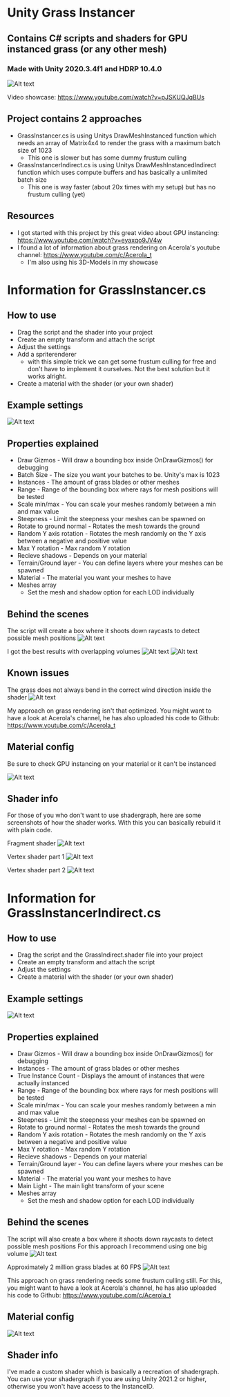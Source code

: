 # Unity Grass Instancer
## Contains C# scripts and shaders for GPU instanced grass (or any other mesh)
### Made with Unity 2020.3.4f1 and HDRP 10.4.0

![Alt text](Screenshots/showcase.gif?raw=true "Showcase")

Video showcase: https://www.youtube.com/watch?v=pJSKUQJqBUs

## Project contains 2 approaches
- GrassInstancer.cs is using Unitys DrawMeshInstanced function which needs an array of Matrix4x4 to render the grass with a maximum batch size of 1023
  - This one is slower but has some dummy frustum culling
- GrassInstancerIndirect.cs is using Unitys DrawMeshInstancedIndirect function which uses compute buffers and has basically a unlimited batch size 
  - This one is way faster (about 20x times with my setup) but has no frustum culling (yet)

## Resources
- I got started with this project by this great video about GPU instancing: https://www.youtube.com/watch?v=eyaxqo9JV4w
- I found a lot of information about grass rendering on Acerola's youtube channel: https://www.youtube.com/c/Acerola_t
  - I'm also using his 3D-Models in my showcase

# Information for GrassInstancer.cs
## How to use
- Drag the script and the shader into your project
- Create an empty transform and attach the script
- Adjust the settings
- Add a spriterenderer 
  - with this simple trick we can get some frustum culling for free and don't have to implement it ourselves. Not the best solution but it works alright.
- Create a material with the shader (or your own shader)

## Example settings
![Alt text](Screenshots/Settings.png?raw=true "Settings")

## Properties explained
- Draw Gizmos - Will draw a bounding box inside OnDrawGizmos() for debugging
- Batch Size - The size you want your batches to be. Unity's max is 1023
- Instances - The amount of grass blades or other meshes
- Range - Range of the bounding box where rays for mesh positions will be tested
- Scale min/max - You can scale your meshes randomly between a min and max value
- Steepness - Limit the steepness your meshes can be spawned on
- Rotate to ground normal - Rotates the mesh towards the ground 
- Random Y axis rotation - Rotates the mesh randomly on the Y axis between a negative and positive value
- Max Y rotation - Max random Y rotation
- Recieve shadows - Depends on your material
- Terrain/Ground layer - You can define layers where your meshes can be spawned
- Material - The material you want your meshes to have
- Meshes array
  - Set the mesh and shadow option for each LOD individually

## Behind the scenes
The script will create a box where it shoots down raycasts to detect possible mesh positions
![Alt text](Screenshots/Volume_box.png?raw=true "Volume box")

I got the best results with overlapping volumes
![Alt text](Screenshots/Voumes_overlap.png?raw=true "Volumes overlapping")
![Alt text](Screenshots/Rendering.png?raw=true "Volumes overlapping")

## Known issues
The grass does not always bend in the correct wind direction inside the shader
![Alt text](Screenshots/Issue.png?raw=true "Grass bending")

My approach on grass rendering isn't that optimized. You might want to have a look at Acerola's channel, he has also uploaded his code to Github: https://www.youtube.com/c/Acerola_t

## Material config
Be sure to check GPU instancing on your material or it can't be instanced

![Alt text](Screenshots/Material.png?raw=true "Material")

## Shader info
For those of you who don't want to use shadergraph, here are some screenshots of how the shader works.
With this you can basically rebuild it with plain code.

Fragment shader
![Alt text](Screenshots/Fragment_shader.png?raw=true "Fragment shader")

Vertex shader part 1
![Alt text](Screenshots/Vertex_shader_1.png?raw=true "Vertex shader 1")

Vertex shader part 2
![Alt text](Screenshots/Vertex_shader_2.png?raw=true "Vertex shader 2")


 
# Information for GrassInstancerIndirect.cs
## How to use
- Drag the script and the GrassIndirect.shader file into your project
- Create an empty transform and attach the script
- Adjust the settings
- Create a material with the shader (or your own shader)

## Example settings
![Alt text](Screenshots/Indirect_settings.png?raw=true "Indirect settings")

## Properties explained
- Draw Gizmos - Will draw a bounding box inside OnDrawGizmos() for debugging
- Instances - The amount of grass blades or other meshes
- True Instance Count - Displays the amount of instances that were actually instanced
- Range - Range of the bounding box where rays for mesh positions will be tested
- Scale min/max - You can scale your meshes randomly between a min and max value
- Steepness - Limit the steepness your meshes can be spawned on
- Rotate to ground normal - Rotates the mesh towards the ground 
- Random Y axis rotation - Rotates the mesh randomly on the Y axis between a negative and positive value
- Max Y rotation - Max random Y rotation
- Recieve shadows - Depends on your material
- Terrain/Ground layer - You can define layers where your meshes can be spawned
- Material - The material you want your meshes to have
- Main Light - The main light transform of your scene
- Meshes array
  - Set the mesh and shadow option for each LOD individually

## Behind the scenes
The script will also create a box where it shoots down raycasts to detect possible mesh positions
For this approach I recommend using one big volume
![Alt text](Screenshots/Indirect_bhs.png?raw=true "Indirect behind the scenes")

Approximately 2 million grass blades at 60 FPS
![Alt text](Screenshots/Indirect_rendering.png?raw=true "Volumes overlapping")


This approach on grass rendering needs some frustum culling still. For this, you might want to have a look at Acerola's channel, he has also uploaded his code to Github: https://www.youtube.com/c/Acerola_t

## Material config
![Alt text](Screenshots/Indirect_Material.png?raw=true "Material")

## Shader info
I've made a custom shader which is basically a recreation of shadergraph.
You can use your shadergraph if you are using Unity 2021.2 or higher, otherwise you won't have access to the InstanceID.
